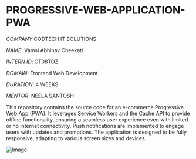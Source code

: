 # PROGRESSIVE-WEB-APPLICATION-PWA

*COMPANY*:CODTECH IT SOLUTIONS

*NAME*: Vamsi Abhinav Cheekati

*INTERN ID*: CT08TOZ

*DOMAIN*: Frontend Web Development

*DURATION*: 4 WEEKS

*MENTOR*: NEELA SANTOSH

This repository contains the source code for an e-commerce Progressive Web App (PWA). It leverages Service Workers and the Cache API to provide offline functionality, ensuring a seamless user experience even with limited or no internet connectivity. Push notifications are implemented to engage users with updates and promotions. The application is designed to be fully responsive, adapting to various screen sizes and devices.

![Image](https://github.com/user-attachments/assets/92c758cd-d03c-4b6d-b6bf-cd8996ed693c)
